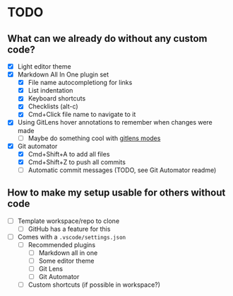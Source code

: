 
# TODO

## What can we already do without any custom code?

- [x] Light editor theme
- [x] Markdown All In One plugin set
  - [x] File name autocompletiong for links
  - [x] List indentation
  - [x] Keyboard shortcuts
  - [x] Checklists (alt-c)
  - [x] Cmd+Click file name to navigate to it
- [x] Using GitLens hover annotations to remember when changes were made
  - [ ] Maybe do something cool with [gitlens modes](https://github.com/eamodio/vscode-gitlens/tree/master/#modes-)
- [x] Git automator
  - [x] Cmd+Shift+A to add all files
  - [x] Cmd+Shift+Z to push all commits
  - [ ] Automatic commit messages (TODO, see Git Automator readme)

## How to make my setup usable for others without code
- [ ] Template workspace/repo to clone
  - [ ] GitHub has a feature for this
- [ ] Comes with a `.vscode/settings.json`
  - [ ] Recommended plugins
    - [ ] Markdown all in one
    - [ ] Some editor theme
    - [ ] Git Lens
    - [ ] Git Automator
  - [ ] Custom shortcuts (if possible in workspace?)